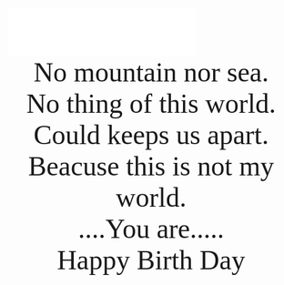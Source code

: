 
<iframe frameborder="no" border="0" marginwidth="0" marginheight="0" width=330 height=86 src="//music.163.com/outchain/player?type=2&id=4875075&auto=1&height=66"></iframe>    
    
<center><font face="Times New Roman" size=13>No mountain nor sea.</font></center>
    
<center><font face="Times New Roman" size=13>No thing of this world.</font></center>
    
<center><font face="Times New Roman" size=13>Could keeps us apart.</font></center>
    
<center><font face="Times New Roman" size=13>Beacuse this is not my world.</font></center>
    
<center><font face="Times New Roman" size=13>....You are.....</font></center>
    
<center><font face="Times New Roman" size=13>Happy Birth Day </font></center>   
    
